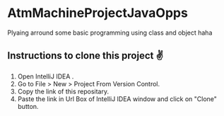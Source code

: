 # AtmMachineProjectJavaOpps
Plyaing arround some basic programming using class and object haha

 ## Instructions to clone this project ✌
1. Open IntelliJ IDEA .
2. Go to File > New > Project From Version Control.
3. Copy the link of this repositary.
4. Paste the link in Url Box of IntelliJ IDEA window and click on "Clone" button.
